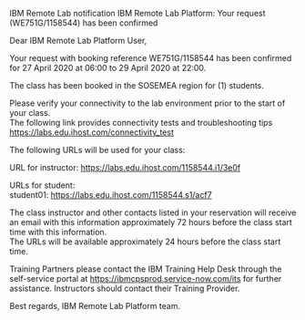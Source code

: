 IBM Remote Lab notification
IBM Remote Lab Platform: Your request (WE751G/1158544) has been confirmed

Dear IBM Remote Lab Platform User,

Your request with booking reference WE751G/1158544 has been confirmed for
27 April 2020 at 06:00 to 29 April 2020 at 22:00.

The class has been booked in the SOSEMEA region for (1) students.

Please verify your connectivity to the lab environment prior to the start of your class.  
The following link provides connectivity tests and troubleshooting tips	<https://labs.edu.ihost.com/connectivity_test>  

The following URLs will be used for your class:

URL for instructor: <https://labs.edu.ihost.com/1158544.i1/3e0f>

URLs for student:  
student01: <https://labs.edu.ihost.com/1158544.s1/acf7>  

The class instructor and other contacts listed in your reservation will receive an email with this information approximately
72 hours before the class start time with this information.  
The URLs will be available approximately 24 hours before the class start time.  

Training Partners please contact the IBM Training Help Desk through the self-service portal at <https://ibmcpsprod.service-now.com/its>
for further assistance. Instructors should contact their Training Provider.

Best regards,
IBM Remote Lab Platform team.
